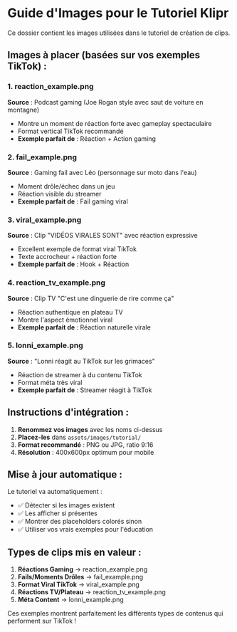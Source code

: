 # Guide d'Images pour le Tutoriel Klipr

Ce dossier contient les images utilisées dans le tutoriel de création de clips.

## Images à placer (basées sur vos exemples TikTok) :

### 1. reaction_example.png
**Source** : Podcast gaming (Joe Rogan style avec saut de voiture en montagne)
- Montre un moment de réaction forte avec gameplay spectaculaire
- Format vertical TikTok recommandé
- **Exemple parfait de** : Réaction + Action gaming

### 2. fail_example.png  
**Source** : Gaming fail avec Léo (personnage sur moto dans l'eau)
- Moment drôle/échec dans un jeu
- Réaction visible du streamer
- **Exemple parfait de** : Fail gaming viral

### 3. viral_example.png
**Source** : Clip "VIDÉOS VIRALES SONT" avec réaction expressive
- Excellent exemple de format viral TikTok
- Texte accrocheur + réaction forte
- **Exemple parfait de** : Hook + Réaction

### 4. reaction_tv_example.png
**Source** : Clip TV "C'est une dinguerie de rire comme ça" 
- Réaction authentique en plateau TV
- Montre l'aspect émotionnel viral
- **Exemple parfait de** : Réaction naturelle virale

### 5. lonni_example.png
**Source** : "Lonni réagit au TikTok sur les grimaces"
- Réaction de streamer à du contenu TikTok
- Format méta très viral
- **Exemple parfait de** : Streamer réagit à TikTok

## Instructions d'intégration :

1. **Renommez vos images** avec les noms ci-dessus
2. **Placez-les** dans `assets/images/tutorial/`
3. **Format recommandé** : PNG ou JPG, ratio 9:16
4. **Résolution** : 400x600px optimum pour mobile

## Mise à jour automatique :

Le tutoriel va automatiquement :
- ✅ Détecter si les images existent
- ✅ Les afficher si présentes
- ✅ Montrer des placeholders colorés sinon
- ✅ Utiliser vos vrais exemples pour l'éducation

## Types de clips mis en valeur :

1. **Réactions Gaming** → reaction_example.png
2. **Fails/Moments Drôles** → fail_example.png  
3. **Format Viral TikTok** → viral_example.png
4. **Réactions TV/Plateau** → reaction_tv_example.png
5. **Méta Content** → lonni_example.png

Ces exemples montrent parfaitement les différents types de contenus qui performent sur TikTok !